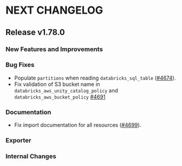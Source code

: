 # NEXT CHANGELOG

## Release v1.78.0

### New Features and Improvements

### Bug Fixes

 * Populate `partitions` when reading `databricks_sql_table` ([#4674](https://github.com/databricks/terraform-provider-databricks/pull/4674)).
 * Fix validation of S3 bucket name in `databricks_aws_unity_catalog_policy` and `databricks_aws_bucket_policy` [#4691](https://github.com/databricks/terraform-provider-databricks/pull/4691)

### Documentation

* Fix import documentation for all resources ([#4699](https://github.com/databricks/terraform-provider-databricks/pull/4699/files)).

### Exporter

### Internal Changes

